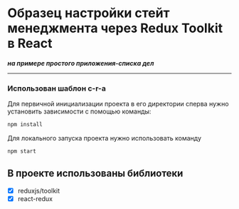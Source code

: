 # Образец настройки стейт менеджмента через Redux Toolkit в React

**_на примере простого приложения-списка дел_**

---

### Использован шаблон c-r-a

Для первичной инициализации проекта в его директории сперва нужно установить зависимости с помощью команды:

```sh
npm install
```

Для локального запуска проекта нужно использовать команду

```sh
npm start
```

## В проекте использованы библиотеки

- [x] reduxjs/toolkit
- [x] react-redux
